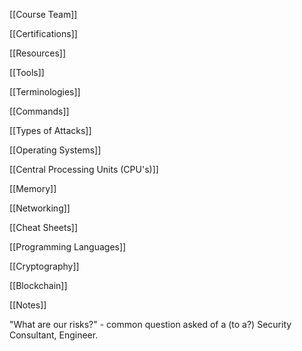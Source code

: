 
[[Course Team]]

[[Certifications]]

[[Resources]]

[[Tools]]

[[Terminologies]]

[[Commands]]

[[Types of Attacks]]

[[Operating Systems]]

[[Central Processing Units (CPU's)]]

[[Memory]]

[[Networking]]

[[Cheat Sheets]]

[[Programming Languages]]

[[Cryptography]]

[[Blockchain]]


[[Notes]]


"What are our risks?" - common question asked of a (to a?) Security Consultant, Engineer.
